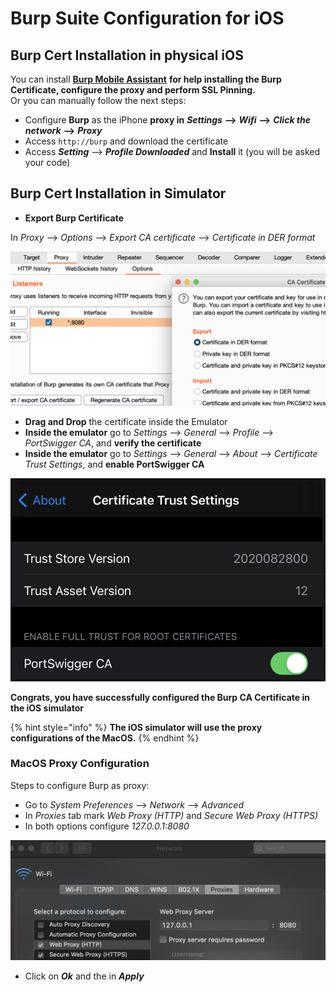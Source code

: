 # Burp Suite Configuration for iOS

## Burp Cert Installation in physical iOS

You can install [**Burp Mobile Assistant**](https://portswigger.net/burp/documentation/desktop/tools/mobile-assistant/installing) **for help installing the Burp Certificate, configure the proxy and perform SSL Pinning.**  
Or you can manually follow the next steps:

* Configure **Burp** as the iPhone **proxy in** _**Settings**_ **--&gt;** _**Wifi**_ **--&gt;** _**Click the network**_ **--&gt;** _**Proxy**_
* Access `http://burp` and download the certificate
* Access _**Setting**_ --&gt; _**Profile Downloaded**_ and **Install** it \(you will be asked your code\)

## Burp Cert Installation in Simulator

* **Export Burp Certificate**

In _Proxy_ --&gt; _Options_ --&gt; _Export CA certificate_ --&gt; _Certificate in DER format_

![](../.gitbook/assets/image%20%28457%29.png)

* **Drag and Drop** the certificate inside the Emulator
* **Inside the emulator** go to _Settings_ --&gt; _General_ --&gt; _Profile_ --&gt; _PortSwigger CA_, and **verify the certificate**
* **Inside the emulator** go to _Settings_ --&gt; _General_ --&gt; _About_ --&gt; _Certificate Trust Settings_, and **enable PortSwigger CA**

![](../.gitbook/assets/image%20%28461%29.png)

**Congrats, you have successfully configured the Burp CA Certificate in the iOS simulator**

{% hint style="info" %}
**The iOS simulator will use the proxy configurations of the MacOS.**
{% endhint %}

### MacOS Proxy Configuration

Steps to configure Burp as proxy:

* Go to _System Preferences_ --&gt; _Network_ --&gt; _Advanced_
* In _Proxies_ tab mark _Web Proxy \(HTTP\)_ and _Secure Web Proxy \(HTTPS\)_
* In both options configure _127.0.0.1:8080_

![](../.gitbook/assets/image%20%28462%29.png)

* Click on _**Ok**_ and the in _**Apply**_

